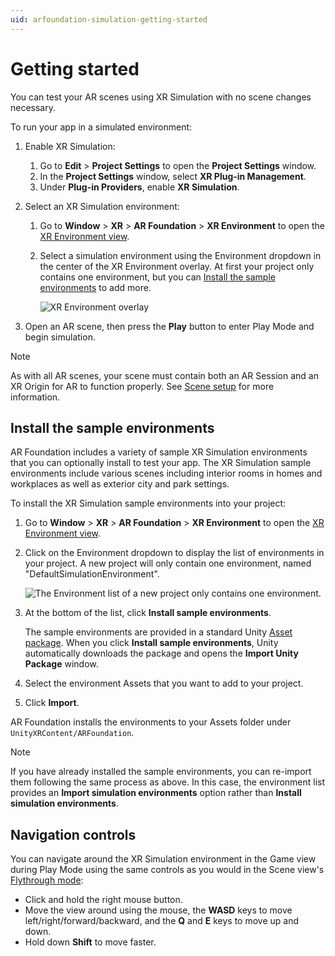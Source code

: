 ```yaml
---
uid: arfoundation-simulation-getting-started
---
```

# Getting started

You can test your AR scenes using XR Simulation with no scene changes necessary.

To run your app in a simulated environment:

1. Enable XR Simulation:

   1. Go to **Edit** > **Project Settings** to open the **Project Settings** window.
   2. In the **Project Settings** window, select **XR Plug-in Management**.
   3. Under **Plug-in Providers**, enable **XR Simulation**.

2. Select an XR Simulation environment:

   1. Go to **Window** > **XR** > **AR Foundation** > **XR Environment** to open the [XR Environment view](xref:arfoundation-simulation-xr-environment-view).
   2. Select a simulation environment using the Environment dropdown in the center of the XR Environment overlay. At first your project only contains one environment, but you can [Install the sample environments](#install-the-sample-environments) to add more.

      ![XR Environment overlay](../images/install-sample-environments.png)

3. Open an AR scene, then press the **Play** button to enter Play Mode and begin simulation.

> [!NOTE]
> As with all AR scenes, your scene must contain both an AR Session and an XR Origin for AR to function properly. See [Scene setup](xref:arfoundation-scene-setup) for more information.

## Install the sample environments

AR Foundation includes a variety of sample XR Simulation environments that you can optionally install to test your app. The XR Simulation sample environments include various scenes including interior rooms in homes and workplaces as well as exterior city and park settings.

To install the XR Simulation sample environments into your project:

1. Go to **Window** > **XR** > **AR Foundation** > **XR Environment** to open the [XR Environment view](xref:arfoundation-simulation-xr-environment-view).
2. Click on the Environment dropdown to display the list of environments in your project. A new project will only contain one environment, named "DefaultSimulationEnvironment".

   ![The Environment list of a new project only contains one environment.](../images/install-sample-environments.png)

3. At the bottom of the list, click **Install sample environments**.

   The sample environments are provided in a standard Unity [Asset package](https://docs.unity3d.com/Manual/AssetPackages.html). When you click **Install sample environments**, Unity automatically downloads the package and opens the **Import Unity Package** window.

4. Select the environment Assets that you want to add to your project.
5. Click **Import**.

AR Foundation installs the environments to your Assets folder under `UnityXRContent/ARFoundation`.

> [!NOTE]
> If you have already installed the sample environments, you can re-import them following the same process as above. In this case, the environment list provides an **Import simulation environments** option rather than **Install simulation environments**.

## Navigation controls

You can navigate around the XR Simulation environment in the Game view during Play Mode using the same controls as you would in the Scene view's [Flythrough mode](https://docs.unity3d.com/2019.1/Documentation/Manual/SceneViewNavigation.html):

* Click and hold the right mouse button.
* Move the view around using the mouse, the **WASD** keys to move left/right/forward/backward, and the **Q** and **E** keys to move up and down.
* Hold down **Shift** to move faster.
